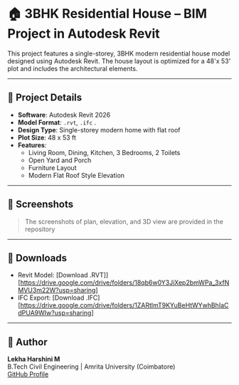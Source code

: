 # 🏠 3BHK Residential House – BIM Project in Autodesk Revit

This project features a single-storey, 3BHK modern residential house model designed using Autodesk Revit. The house layout is optimized for a 48'x 53' plot and includes the architectural elements.

---

## 📁 Project Details

- **Software**: Autodesk Revit 2026
- **Model Format**: `.rvt`, `.ifc` .
- **Design Type**: Single-storey modern home with flat roof
- **Plot Size**: 48 x 53 ft
- **Features**:
  - Living Room, Dining, Kitchen, 3 Bedrooms, 2 Toilets
  - Open Yard and Porch
  - Furniture Layout
  - Modern Flat Roof Style Elevation

---

## 📸 Screenshots

> The screenshots of plan, elevation, and 3D view are provided in the repository

---

## 🔗 Downloads

- Revit Model: [Download .RVT]][https://drive.google.com/drive/folders/18qb6w0Y3JiXep2bmWPa_3xfNMVU3m22W?usp=sharing]
- IFC Export: [Download .IFC][https://drive.google.com/drive/folders/1ZARtlmT9KYuBeHtWYwhBhIaCdPUA9WIw?usp=sharing]

---

## 📌 Author

**Lekha Harshini M**  
B.Tech Civil Engineering | Amrita University (Coimbatore)  
[GitHub Profile](https://github.com/LekhaHarshini08)
